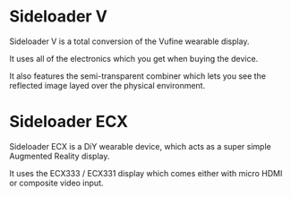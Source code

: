 # Sideloader V
Sideloader V is a total conversion of the Vufine wearable display.

It uses all of the electronics which you get when buying the device.

It also features the semi-transparent combiner which lets you see the reflected image layed over the physical environment.

# Sideloader ECX
Sideloader ECX is a DiY wearable device, which acts as a super simple Augmented Reality display.

It uses the ECX333 / ECX331 display which comes either with micro HDMI or composite video input.

